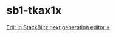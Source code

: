# sb1-tkax1x

[Edit in StackBlitz next generation editor ⚡️](https://stackblitz.com/~/github.com/jredleaf/sb1-tkax1x)